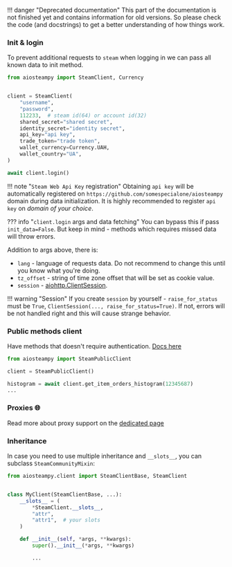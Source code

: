 !!! danger "Deprecated documentation"
    This part of the documentation is not finished yet and contains information for old versions.
    So please check the code (and docstrings) to get a better understanding of how things work.


### Init & login

To prevent additional requests to `steam` when logging in we can pass all known data to init method.

[//]: # (TODO identity_secret is optinal now)
[//]: # (TODO write anywhere about App and AppContext)

```python
from aiosteampy import SteamClient, Currency


client = SteamClient(
    "username",
    "password",
    112233,  # steam id(64) or account id(32)
    shared_secret="shared secret",
    identity_secret="identity secret",
    api_key="api key",
    trade_token="trade token",
    wallet_currency=Currency.UAH,
    wallet_country="UA",
)

await client.login()
```

!!! note "`Steam Web Api Key` registration"
    Obtaining `api key` will be automatically registered on
    `https://github.com/somespecialone/aiosteampy` domain during data initialization.
    It is highly recommended to register `api key` on _domain of your choice_.

??? info "`client.login` args and data fetching"
    You can bypass this if pass `init_data=False`. But keep in mind - methods which requires missed data will throw errors.

Addition to args above, there is:

* `lang` - language of requests data. Do not recommend to change this until you know what you're doing.
* `tz_offset` - string of time zone offset that will be set as cookie value.
* `session` - [aiohttp.ClientSession](https://docs.aiohttp.org/en/stable/client_advanced.html#client-session).

!!! warning "Session"
    If you create `session` by yourself - `raise_for_status` must be `True`,
    `ClientSession(..., raise_for_status=True)`. If not, errors will be not handled right and this will cause strange
    behavior.

### Public methods client

Have methods that doesn't require authentication.
[Docs here](public.md)

```python
from aiosteampy import SteamPublicClient

client = SteamPublicClient()

histogram = await client.get_item_orders_histogram(12345687)
...
```

### Proxies 🌐

Read more about proxy support on the [dedicated page](./proxies.md)

### Inheritance

In case you need to use multiple inheritance and `__slots__`, you can subclass `SteamCommunityMixin`:

```python
from aiosteampy.client import SteamClientBase, SteamClient


class MyClient(SteamClientBase, ...):
    __slots__ = (
        *SteamClient.__slots__,
        "attr",
        "attr1",  # your slots
    )

    def __init__(self, *args, **kwargs):
        super().__init__(*args, **kwargs)

        ...
```

[//]: # (TODO inheritance, mixins)
